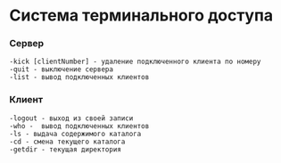 # Система терминального доступа
### Сервер

    -kick [clientNumber] - удаление подключенного клиента по номеру
    -quit - выключение сервера
    -list - вывод подключенных клиентов

### Клиент

    -logout - выход из своей записи
    -who -  вывод подключенных клиентов
    -ls - выдача содержимого каталога
    -cd - смена текущего каталога
    -getdir - текущая директория 

